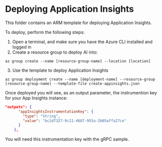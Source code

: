 # Deploying Application Insights

This folder contains an ARM template for deploying Application Insights.

To deploy, perform the following steps:

1. Open a terminal, and make sure you have the Azure CLI installed and logged in
2. Create a resource group to deploy AI into:

`az group create --name [resource-group-name] --location [location]`

3. Use the template to deploy Application Insights

`az group deployment create --name [deployment-name] --resource-group [resource-group-name] --template-file create-appinsights.json`

Once deployed you will see, as an output parameter, the instrumention key for your App Insights instance:

```json
"outputs": {
      "appInsightsInstrumentationKey": {
        "type": "String",
        "value": "bc2d7327-9c11-4687-955a-2b05affa27ce"
      }
    },
```

You will need this instrumentation key with the gRPC sample.